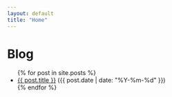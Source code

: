 ```yaml
---
layout: default
title: "Home"
---
```

<h1>Blog</h1>

<ul>
  {% for post in site.posts %}
    <li>
      <a href="{{ post.url | relative_url }}">{{ post.title }}</a>
      <span>({{ post.date | date: "%Y-%m-%d" }})</span>
    </li>
  {% endfor %}
</ul>
